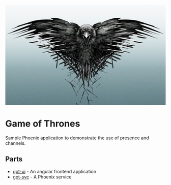 <div align="center" style="margin-top:10px;">
  <img src="./assets/raven.jpg" width="800px" height="auto"/>
</div>

# Game of Thrones

Sample Phoenix application to demonstrate the use of presence and channels.

## Parts

* [got-ui](https://github.com/derailed/gameofthrones/tree/master/got-ui) - An angular frontend application
* [got-svc](https://github.com/derailed/gameofthrones/tree/master/got-svc) - A Phoenix service